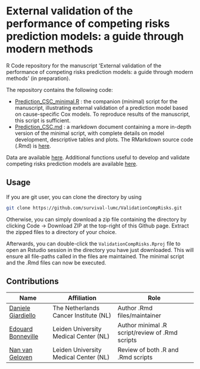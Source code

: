 # External validation of the performance of competing risks prediction models: a guide through modern methods

R Code repository for the manuscript 'External validation of the performance of competing risks prediction models: a guide through modern methods' (in preparation).

The repository contains the following code:

+ [Prediction_CSC_minimal.R](Prediction_CSC_minimal.R) : the companion (minimal) script for the manuscript, illustrating external validation of a prediction model based on cause-specific Cox models. To reproduce results of the manuscript, this script is sufficient.
+ [Prediction_CSC.md](Prediction_CSC.md) : a markdown document containing a more in-depth version of the minimal script,  with complete details on model development, descriptive tables and plots. The RMarkdown source code (.Rmd) is [here](https://github.com/survival-lumc/ValidationCompRisks/blob/main/Prediction_CSC.Rmd).

Data are available [here](https://github.com/survival-lumc/ValidationCompRisks/tree/main/Data).  Additional functions useful to develop and validate competing risks prediction models are available [here](https://github.com/survival-lumc/ValidationCompRisks/tree/main/R).

## Usage

If you are git user, you can clone the directory by using

```bash
git clone https://github.com/survival-lumc/ValidationCompRisks.git
```

Otherwise, you can simply download a zip file containing the directory by clicking Code -> Download ZIP at the top-right of this Github page. Extract the zipped files to a directory of your choice.

Afterwards, you can double-click the `ValidationCompRisks.Rproj` file to open an Rstudio session in the directory you have just downloaded. This will ensure all file-paths called in the files are maintained. The minimal script and the .Rmd files can now be executed.

## Contributions

| Name                                                         | Affiliation                           | Role                                            |
| ------------------------------------------------------------ | ------------------------------------- | ----------------------------------------------- |
| [Daniele Giardiello](https://github.com/danielegiardiello/)  | The Netherlands Cancer Institute (NL) | Author .Rmd files/maintainer                    |
| [Edouard Bonneville](https://www.lumc.nl/org/bds/medewerkers/1968807) | Leiden University Medical Center (NL) | Author minimal .R script/review of .Rmd scripts |
| [Nan van Geloven](https://www.lumc.nl/org/bds/medewerkers/1216536?setlanguage=English&setcountry=en) | Leiden University Medical Center (NL) | Review of both .R and .Rmd scripts              |

